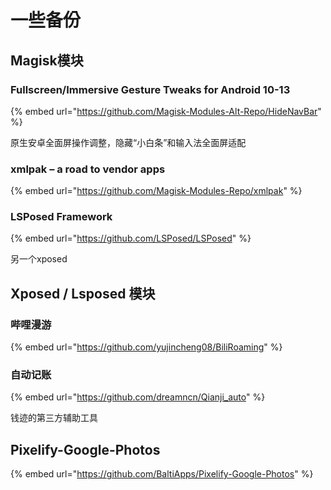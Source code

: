 # 一些备份

## Magisk模块



### Fullscreen/Immersive Gesture Tweaks for Android 10-13

{% embed url="https://github.com/Magisk-Modules-Alt-Repo/HideNavBar" %}

原生安卓全面屏操作调整，隐藏“小白条”和输入法全面屏适配



### **xmlpak – a road to vendor apps**

{% embed url="https://github.com/Magisk-Modules-Repo/xmlpak" %}

### LSPosed Framework

{% embed url="https://github.com/LSPosed/LSPosed" %}

另一个xposed



## Xposed / Lsposed 模块



### 哔哩漫游

{% embed url="https://github.com/yujincheng08/BiliRoaming" %}



### 自动记账

{% embed url="https://github.com/dreamncn/Qianji_auto" %}

钱迹的第三方辅助工具





## Pixelify-Google-Photos

{% embed url="https://github.com/BaltiApps/Pixelify-Google-Photos" %}

